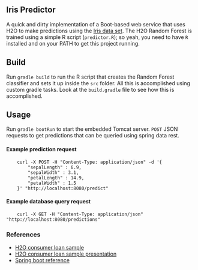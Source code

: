 ## Iris Predictor

A quick and dirty implementation of a Boot-based web service that uses H2O to make predictions using the [Iris data set](https://en.wikipedia.org/wiki/Iris_flower_data_set).
The H2O Random Forest is trained using a simple R script (`predictor.R`); so yeah, you need to have `R` installed and on
your PATH to get this project running.

## Build
Run `gradle build` to run the R script that creates the Random Forest classifier and sets it up inside the `src` folder.
All this is accomplished using custom gradle tasks. Look at the `build.gradle` file to see how this is accomplished.


## Usage
Run `gradle bootRun` to start the embedded Tomcat server. `POST` JSON requests to get predictions that can be queried using
spring data rest.

#### Example prediction request
```
    curl -X POST -H "Content-Type: application/json" -d '{
        "sepalLength" : 6.9,
        "sepalWidth" : 3.1,
        "petalLength" : 14.9,
        "petalWidth" : 1.5
    }' "http://localhost:8080/predict"
```
#### Example database query request
```
    curl -X GET -H "Content-Type: application/json" "http://localhost:8080/predictions"
```

### References

* [H2O consumer loan sample](https://github.com/h2oai/app-consumer-loan)
* [H2O consumer loan sample presentation](https://www.youtube.com/watch?v=jSN2y6j0Mxk)
* [Spring boot reference](http://docs.spring.io/spring-boot/docs/current/reference/html/)